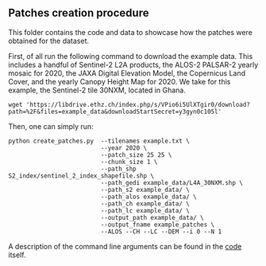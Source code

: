 ## Patches creation procedure

This folder contains the code and data to showcase how the patches were obtained for the dataset. 

First, of all run the following command to download the example data. This includes a handful of Sentinel-2 L2A products, the ALOS-2 PALSAR-2 yearly mosaic for 2020, the JAXA Digital Elevation Model, the Copernicus Land Cover, and the yearly Canopy Height Map for 2020. We take for this example, the Sentinel-2 tile 30NXM, located in Ghana.
```
wget 'https://libdrive.ethz.ch/index.php/s/VPio6i5UlXTgir0/download?path=%2F&files=example_data&downloadStartSecret=y3gyn0c105l'
```


Then, one can simply run:
```
python create_patches.py  --tilenames example.txt \
                          --year 2020 \
                          --patch_size 25 25 \
                          --chunk_size 1 \
                          --path_shp S2_index/sentinel_2_index_shapefile.shp \
                          --path_gedi example_data/L4A_30NXM.shp \
                          --path_s2 example_data/ \
                          --path_alos example_data/ \
                          --path_ch example_data/ \
                          --path_lc example_data/ \
                          --output_path example_data/ \
                          --output_fname example_patches \
                          --ALOS --CH --LC --DEM --i 0 --N 1
```

A description of the command line arguments can be found in the [code](https://github.com/ghjuliasialelli/AGBD/blob/main/Patches/create_patches.py) itself.
